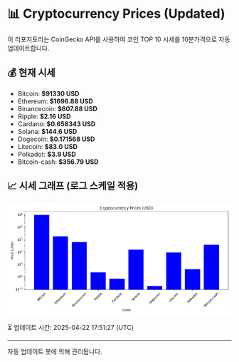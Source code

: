 
# 📊 Cryptocurrency Prices (Updated)

이 리포지토리는 CoinGecko API를 사용하여 코인 TOP 10 시세를 10분가격으로 자동 업데이트합니다.

## 💰 현재 시세
- Bitcoin: **$91330 USD**
- Ethereum: **$1696.88 USD**
- Binancecoin: **$607.88 USD**
- Ripple: **$2.16 USD**
- Cardano: **$0.658343 USD**
- Solana: **$144.6 USD**
- Dogecoin: **$0.171568 USD**
- Litecoin: **$83.0 USD**
- Polkadot: **$3.9 USD**
- Bitcoin-cash: **$356.79 USD**

## 📈 시세 그래프 (로그 스케일 적용)
![Crypto Prices](crypto_prices.png)

⏳ 업데이트 시간: 2025-04-22 17:51:27 (UTC)

---
자동 업데이트 봇에 의해 관리됩니다.
